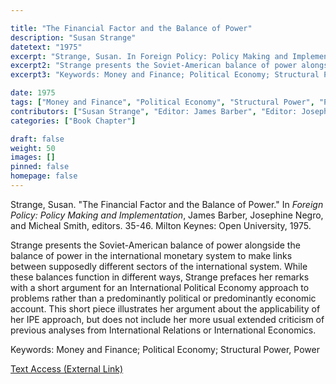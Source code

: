 ```yaml
---

title: "The Financial Factor and the Balance of Power"
description: "Susan Strange"
datetext: "1975"
excerpt: "Strange, Susan. In Foreign Policy: Policy Making and Implementation, James Barber, Josephine Negro, and Micheal Smith, editors. 35-46. Milton Keynes: Open University, 1975."
excerpt2: "Strange presents the Soviet-American balance of power alongside the balance of power in the international monetary system to make links between supposedly different sectors of the international system. While these balances function in different ways, Strange prefaces her remarks with a short argument for an International Political Economy approach to problems rather than a predominantly political or predominantly economic account. This short piece illustrates her argument about the applicability of her IPE approach, but does not include her more usual extended criticism of previous analyses from International Relations or International Economics."
excerpt3: "Keywords: Money and Finance; Political Economy; Structural Power, Power"

date: 1975
tags: ["Money and Finance", "Political Economy", "Structural Power", "Power", "1970's", "Susan Strange"]
contributors: ["Susan Strange", "Editor: James Barber", "Editor: Josephine Negro", "Editor: Michael Smith"]
categories: ["Book Chapter"]

draft: false
weight: 50
images: []
pinned: false
homepage: false
---
```


Strange, Susan. "The Financial Factor and the Balance of Power." In *Foreign Policy: Policy Making and Implementation*, James Barber, Josephine Negro, and Micheal Smith, editors. 35-46. Milton Keynes: Open University, 1975.

Strange presents the Soviet-American balance of power alongside the balance of power in the international monetary system to make links between supposedly different sectors of the international system. While these balances function in different ways, Strange prefaces her remarks with a short argument for an International Political Economy approach to problems rather than a predominantly political or predominantly economic account. This short piece illustrates her argument about the applicability of her IPE approach, but does not include her more usual extended criticism of previous analyses from International Relations or International Economics.

Keywords: Money and Finance; Political Economy; Structural Power, Power

[Text Access (External Link)](https://worldcat.org/title/15435330)
